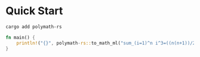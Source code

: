 # Quick Start

```bash
cargo add polymath-rs
```

```rust
fn main() {
    println!("{}", polymath-rs::to_math_ml("sum_(i=1)^n i^3=((n(n+1))/2)^2"));
}
```
